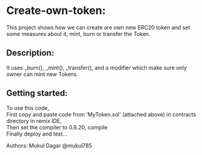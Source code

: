 # Create-own-token:
This project shows how we can create are own new ERC20 token and set some measures about it, mint, burn or transfer the Token. 

## Description:
It uses _burn(), _mint(), _transfer(), and a modifier which make sure only owner can mint new Tokens.

## Getting started:
To use this code, <br>
First copy and paste code from 'MyToken.sol' (attached above) in contracts directory in remix IDE, <br>
Then set the compiler to 0.8.20, compile <br>
Finally deploy and test... <br>

Authors: Mukul Dagar @mukul785
